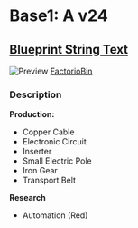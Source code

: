 # Base1: A v24

## [Blueprint String Text](https://factoriobin.com/static/cdn/forever/post/w/y/e/wyeihC1N/0/v0/blueprint-30832958756172e5.txt)

![Preview](https://factoriobin.com/static/cdn/forever/post/w/y/e/wyeihC1N/0/v0/render-84437b363fe1feaa.jpg)
[FactorioBin](https://factoriobin.com/post/wyeihC1N)

### Description
**Production:**
- Copper Cable
- Electronic Circuit
- Inserter
- Small Electric Pole
- Iron Gear
- Transport Belt

**Research**
- Automation (Red)

